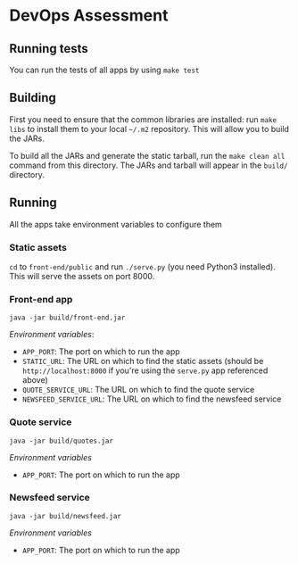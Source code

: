 # DevOps Assessment

## Running tests

You can run the tests of all apps by using `make test`

## Building

First you need to ensure that the common libraries are installed: run `make libs` to install them to your local `~/.m2` repository. This will allow you to build the JARs.

To build all the JARs and generate the static tarball, run the `make clean all` command from this directory. The JARs and tarball will appear in the `build/` directory.

## Running

All the apps take environment variables to configure them

### Static assets

`cd` to `front-end/public` and run `./serve.py` (you need Python3 installed). This will serve the assets on port 8000.

### Front-end app

`java -jar build/front-end.jar`

*Environment variables*:

* `APP_PORT`: The port on which to run the app
* `STATIC_URL`: The URL on which to find the static assets (should be `http://localhost:8000` if you're using the `serve.py` app referenced above)
* `QUOTE_SERVICE_URL`: The URL on which to find the quote service
* `NEWSFEED_SERVICE_URL`: The URL on which to find the newsfeed service

### Quote service

`java -jar build/quotes.jar`

*Environment variables*

* `APP_PORT`: The port on which to run the app

### Newsfeed service

`java -jar build/newsfeed.jar`

*Environment variables*

* `APP_PORT`: The port on which to run the app
